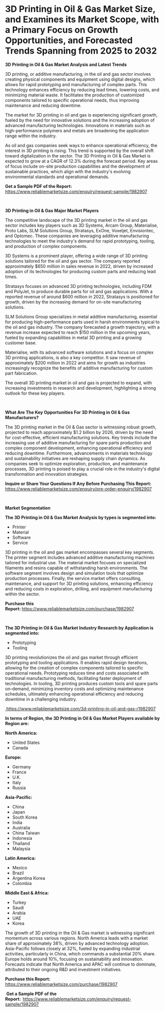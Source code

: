 <p><h1>3D Printing in Oil & Gas Market Size, and Examines its Market Scope, with a Primary Focus on Growth Opportunities, and Forecasted Trends Spanning from 2025 to 2032</h1></p><p><strong>3D Printing in Oil & Gas Market Analysis and Latest Trends</strong></p>
<p><p>3D printing, or additive manufacturing, in the oil and gas sector involves creating physical components and equipment using digital designs, which allows for rapid prototyping and manufacturing of complex parts. This technology enhances efficiency by reducing lead times, lowering costs, and minimizing material waste. It facilitates the production of customized components tailored to specific operational needs, thus improving maintenance and reducing downtime. </p><p>The market for 3D printing in oil and gas is experiencing significant growth, fueled by the need for innovative solutions and the increasing adoption of advanced manufacturing technologies. Innovations in materials such as high-performance polymers and metals are broadening the application range within the industry. </p><p>As oil and gas companies seek ways to enhance operational efficiency, the interest in 3D printing is rising. This trend is supported by the overall shift toward digitalization in the sector. The 3D Printing in Oil & Gas Market is expected to grow at a CAGR of 12.3% during the forecast period. Key areas of focus include on-site production capabilities and the development of sustainable practices, which align with the industry's evolving environmental standards and operational demands.</p></p>
<p><strong>Get a Sample PDF of the Report:&nbsp;</strong> <a href="https://www.reliablemarketsize.com/enquiry/request-sample/1982907?utm_campaign=2475&utm_medium=2&utm_source=Github&utm_content=ia&utm_term=12042025&utm_id=3d-printing-in-oil-gas">https://www.reliablemarketsize.com/enquiry/request-sample/1982907</a></p>
<p>&nbsp;</p>
<p><strong>3D Printing in Oil & Gas Major Market Players</strong></p>
<p><p>The competitive landscape of the 3D printing market in the oil and gas sector includes key players such as 3D Systems, Arcam Group, Materialise, Proto Labs, SLM Solutions Group, Stratasys, ExOne, Voxeljet, Envisiontec, and Optomec. These companies are leveraging additive manufacturing technologies to meet the industry's demand for rapid prototyping, tooling, and production of complex components.</p><p>3D Systems is a prominent player, offering a wide range of 3D printing solutions tailored for the oil and gas sector. The company reported approximately $650 million in sales revenue in 2022, driven by increased adoption of its technologies for producing custom parts and reducing lead times.</p><p>Stratasys focuses on advanced 3D printing technologies, including FDM and PolyJet, to produce durable parts for oil and gas applications. With a reported revenue of around $600 million in 2022, Stratasys is positioned for growth, driven by the increasing demand for on-site manufacturing solutions.</p><p>SLM Solutions Group specializes in metal additive manufacturing, essential for producing high-performance parts used in harsh environments typical to the oil and gas industry. The company forecasted a growth trajectory, with a revenue increase expected to reach $150 million in the upcoming years, fueled by expanding capabilities in metal 3D printing and a growing customer base.</p><p>Materialise, with its advanced software solutions and a focus on complex 3D printing applications, is also a key competitor. It saw revenue of approximately $200 million in 2022 and aims for growth as industries increasingly recognize the benefits of additive manufacturing for custom part fabrication.</p><p>The overall 3D printing market in oil and gas is projected to expand, with increasing investments in research and development, highlighting a strong outlook for these key players.</p></p>
<p>&nbsp;</p>
<p><strong>What Are The Key Opportunities For 3D Printing in Oil & Gas Manufacturers?</strong></p>
<p><p>The 3D printing market in the Oil & Gas sector is witnessing robust growth, projected to reach approximately $1.2 billion by 2026, driven by the need for cost-effective, efficient manufacturing solutions. Key trends include the increasing use of additive manufacturing for spare parts production and complex component development, enhancing operational efficiency and reducing downtime. Furthermore, advancements in materials technology and sustainability initiatives are reshaping supply chain dynamics. As companies seek to optimize exploration, production, and maintenance processes, 3D printing is poised to play a crucial role in the industry's digital transformation and innovation strategies.</p></p>
<p><strong>Inquire or Share Your Questions If Any Before Purchasing This Report:</strong> <a href="https://www.reliablemarketsize.com/enquiry/pre-order-enquiry/1982907?utm_campaign=2475&utm_medium=2&utm_source=Github&utm_content=ia&utm_term=12042025&utm_id=3d-printing-in-oil-gas">https://www.reliablemarketsize.com/enquiry/pre-order-enquiry/1982907</a></p>
<p>&nbsp;</p>
<p><strong>Market Segmentation</strong></p>
<p><strong>The 3D Printing in Oil & Gas Market Analysis by types is segmented into:</strong></p>
<p><ul><li>Printer</li><li>Material</li><li>Software</li><li>Service</li></ul></p>
<p><p>3D printing in the oil and gas market encompasses several key segments. The printer segment includes advanced additive manufacturing machines tailored for industrial use. The material market focuses on specialized filaments and resins capable of withstanding harsh environments. The software segment involves design and simulation tools that optimize production processes. Finally, the service market offers consulting, maintenance, and support for 3D printing solutions, enhancing efficiency and reducing costs in exploration, drilling, and equipment manufacturing within the sector.</p></p>
<p><strong>Purchase this Report:&nbsp;</strong><a href="https://www.reliablemarketsize.com/purchase/1982907?utm_campaign=2475&utm_medium=2&utm_source=Github&utm_content=ia&utm_term=12042025&utm_id=3d-printing-in-oil-gas">https://www.reliablemarketsize.com/purchase/1982907</a></p>
<p>&nbsp;</p>
<p><strong>The 3D Printing in Oil & Gas Market Industry Research by Application is segmented into:</strong></p>
<p><ul><li>Prototyping</li><li>Tooling</li></ul></p>
<p><p>3D printing revolutionizes the oil and gas market through efficient prototyping and tooling applications. It enables rapid design iterations, allowing for the creation of complex components tailored to specific operational needs. Prototyping reduces time and costs associated with traditional manufacturing methods, facilitating faster deployment of technologies. In tooling, 3D printing produces custom tools and spare parts on-demand, minimizing inventory costs and optimizing maintenance schedules, ultimately enhancing operational efficiency and reducing downtime in a challenging industry.</p></p>
<p><a href="https://www.reliablemarketsize.com/3d-printing-in-oil-and-gas-r1982907?utm_campaign=2475&utm_medium=2&utm_source=Github&utm_content=ia&utm_term=12042025&utm_id=3d-printing-in-oil-gas">&nbsp;https://www.reliablemarketsize.com/3d-printing-in-oil-and-gas-r1982907</a></p>
<p><strong>In terms of Region, the 3D Printing in Oil & Gas Market Players available by Region are:</strong></p>
<p>
    <p> <strong> North America: </strong>
        <ul>
            <li>United States</li>
            <li>Canada</li>
        </ul>
        </p> 
    <p> <strong> Europe: </strong>
        <ul>
            <li>Germany</li>
            <li>France</li>
            <li>U.K.</li>
            <li>Italy</li>
            <li>Russia</li>
        </ul>
        </p> 
    <p> <strong> Asia-Pacific: </strong>
        <ul>
            <li>China</li>
            <li>Japan</li>
            <li>South Korea</li>
            <li>India</li>
            <li>Australia</li>
            <li>China Taiwan</li>
            <li>Indonesia</li>
            <li>Thailand</li>
            <li>Malaysia</li>
        </ul>
        </p> 
    <p> <strong> Latin America: </strong>
        <ul>
            <li>Mexico</li>
            <li>Brazil</li>
            <li>Argentina Korea</li>
            <li>Colombia</li>
        </ul>
        </p> 
    <p> <strong> Middle East & Africa: </strong>
        <ul>
            <li>Turkey</li>
            <li>Saudi</li>
            <li>Arabia</li>
            <li>UAE</li>
            <li>Korea</li>
        </ul>
    </p>
    </p>
<p><p>The growth of 3D printing in the Oil & Gas market is witnessing significant momentum across various regions. North America leads with a market share of approximately 38%, driven by advanced technology adoption. Asia-Pacific follows closely at 32%, fueled by expanding industrial activities, particularly in China, which commands a substantial 20% share. Europe holds around 10%, focusing on sustainability and innovation. Forecasts indicate that North America and APAC will continue to dominate, attributed to their ongoing R&D and investment initiatives.</p></p>
<p><strong>Purchase this Report: </strong><a href="https://www.reliablemarketsize.com/purchase/1982907?utm_campaign=2475&utm_medium=2&utm_source=Github&utm_content=ia&utm_term=12042025&utm_id=3d-printing-in-oil-gas">https://www.reliablemarketsize.com/purchase/1982907</a></p>
<p>&nbsp;<strong>Get a Sample PDF of the Report:&nbsp;&nbsp;</strong><a href="https://www.reliablemarketsize.com/enquiry/request-sample/1982907?utm_campaign=2475&utm_medium=2&utm_source=Github&utm_content=ia&utm_term=12042025&utm_id=3d-printing-in-oil-gas">https://www.reliablemarketsize.com/enquiry/request-sample/1982907</a></p>
<p><strong></strong></p>
<p><p></p><p></p><p></p></p>